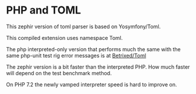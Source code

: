 PHP and TOML
============

This zephir version of toml parser is based on Yosymfony/Toml.

This compiled extension uses namespace Toml.

The php interpreted-only version that performs much the same
with the same php-unit test rig error messages is at [Betrixed/Toml](https://github.com/betrixed/toml)

The zephir version is a bit faster than the interpreted PHP. How much faster will depend on the test benchmark method.

On PHP 7.2 the newly vamped interpreter speed is hard to improve on.